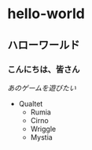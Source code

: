 # hello-world
## ハローワールド
### こんにちは、皆さん
*あのゲームを遊びたい*
* Qualtet
  * Rumia
  * Cirno
  * Wriggle
  * Mystia
